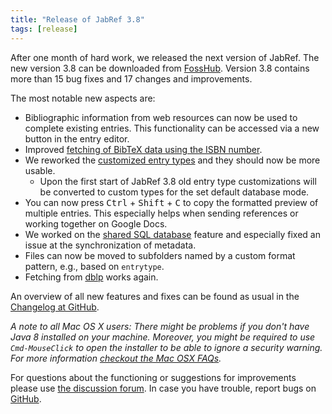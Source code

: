 ```yaml
---
title: "Release of JabRef 3.8"
tags: [release]
---
```


After one month of hard work, we released the next version of JabRef.
The new version 3.8 can be downloaded from [FossHub](https://www.fosshub.com/JabRef.html).
Version 3.8 contains more than 15 bug fixes and 17 changes and improvements.

The most notable new aspects are:

- Bibliographic information from web resources can now be used to complete existing entries.
  This functionality can be accessed via a new button in the entry editor.
- Improved [fetching of BibTeX data using the ISBN number](http://help.jabref.org/en/ISBNtoBibTeX).
- We reworked the [customized entry types](https://help.jabref.org/en/CustomEntryTypes) and they should now be more usable.
  - Upon the first start of JabRef 3.8 old entry type customizations will be converted to custom types for the set default database mode.
- You can now press <kbd>Ctrl</kbd> + <kbd>Shift</kbd> + <kbd>C</kbd> to copy the formatted preview of multiple entries.
  This especially helps when sending references or working together on Google Docs.
- We worked on the [shared SQL database](https://help.jabref.org/en/SQLDatabase) feature and especially fixed an issue at the synchronization of metadata.
- Files can now be moved to subfolders named by a custom format pattern, e.g., based on `entrytype`.
- Fetching from [dblp](http://dblp.uni-trier.de/) works again.

An overview of all new features and fixes can be found as usual in the [Changelog at GitHub](https://github.com/JabRef/jabref/blob/v3.8/CHANGELOG.md).

*A note to all Mac OS X users: There might be problems if you don't have Java 8 installed on your machine.
Moreover, you might be required to use `Cmd-MouseClick` to open the installer to be able to ignore a security warning.
For more information [checkout the Mac OSX FAQs](https://help.jabref.org/en/FAQosx).*

For questions about the functioning or suggestions for improvements please use [the discussion forum](http://discourse.jabref.org).
In case you have trouble, report bugs on [GitHub](https://github.com/JabRef/jabref/issues).
